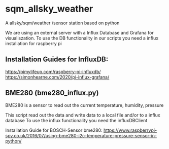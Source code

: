 # sqm_allsky_weather
A allsky/sqm/weather /sensor station based on python

We are using an external server with a Influx Database and Grafana for visualiszation.
To use the DB functionality in our scripts you need a influx installation for raspberry pi

Installation Guides for InfluxDB:
---

https://pimylifeup.com/raspberry-pi-influxdb/<br>
https://simonhearne.com/2020/pi-influx-grafana/<br>


BME280 (bme280_influx.py)
-------------------------
BME280 is a sensor to read out the current temperature, humidity, pressure

This script read out the data and write data to a local file and/or to a influx database
To use the influx functionality you need the influxDBClient

Installation Guide for BOSCH-Sensor bme280:
https://www.raspberrypi-spy.co.uk/2016/07/using-bme280-i2c-temperature-pressure-sensor-in-python/


